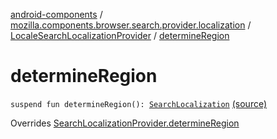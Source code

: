[android-components](../../index.md) / [mozilla.components.browser.search.provider.localization](../index.md) / [LocaleSearchLocalizationProvider](index.md) / [determineRegion](./determine-region.md)

# determineRegion

`suspend fun determineRegion(): `[`SearchLocalization`](../-search-localization/index.md) [(source)](https://github.com/mozilla-mobile/android-components/blob/master/components/browser/search/src/main/java/mozilla/components/browser/search/provider/localization/LocaleSearchLocalizationProvider.kt#L14)

Overrides [SearchLocalizationProvider.determineRegion](../-search-localization-provider/determine-region.md)

